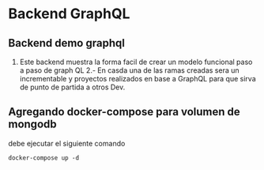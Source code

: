 # Backend GraphQL 
## Backend demo graphql 
1. Este backend muestra la forma facil de crear un modelo funcional paso a paso
de graph QL
2.- En casda una de las ramas creadas sera un incrementable y proyectos realizados en base a GraphQL para que sirva de punto de partida a otros Dev.

## Agregando docker-compose para volumen de mongodb
debe ejecutar el siguiente comando
```
docker-compose up -d
```
